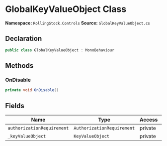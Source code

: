 # GlobalKeyValueObject Class

**Namespace:** `RollingStock.Controls`
**Source:** `GlobalKeyValueObject.cs`

## Declaration

```csharp
public class GlobalKeyValueObject : MonoBehaviour
```

## Methods

### OnDisable

```csharp
private void OnDisable()
```

## Fields

| Name | Type | Access | Modifiers |
|------|------|--------|-----------|
| `authorizationRequirement` | `AuthorizationRequirement` | private | - |
| `_keyValueObject` | `KeyValueObject` | private | - |

